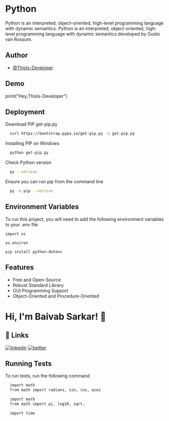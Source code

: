 
# Python

Python is an interpreted, object-oriented, high-level programming language with dynamic semantics. Python is an interpreted, object-oriented, high-level programming language with dynamic semantics developed by Guido van Rossum.


## Author

- [@ThisIs-Developer](https://github.com/ThisIs-Developer)


## Demo

print("Hey,ThisIs-Developer")


## Deployment

Download PIP get-pip.py
```bash
  curl https://bootstrap.pypa.io/get-pip.py -o get-pip.py
```
Installing PIP on Windows
```bash
  python get-pip.py
```
Check Python version
```bash
  py --version
```
Ensure you can run pip from the command line
```bash
  py -m pip --version
```

## Environment Variables

To run this project, you will need to add the following environment variables to your .env file

`import os`

`os.environ`

`pip install python-dotenv`


## Features

- Free and Open-Source
- Robust Standard Library
- GUI Programming Support
- Object-Oriented and Procedure-Oriented



# Hi, I'm Baivab Sarkar! 👋


## 🔗 Links
[![linkedin](https://img.shields.io/badge/linkedin-0A66C2?style=for-the-badge&logo=linkedin&logoColor=white)](https://www.linkedin.com/in/baivab-sarkar-8b2a43235/)
[![twitter](https://img.shields.io/badge/twitter-1DA1F2?style=for-the-badge&logo=twitter&logoColor=white)](https://twitter.com/thisisdeveloper)


## Running Tests

To run tests, run the following command

```bash
  import math
  from math import radians, sin, cos, acos
```
```bash
  import math
  from math import pi, log10, sqrt, 
```
```bash
  import time 
```